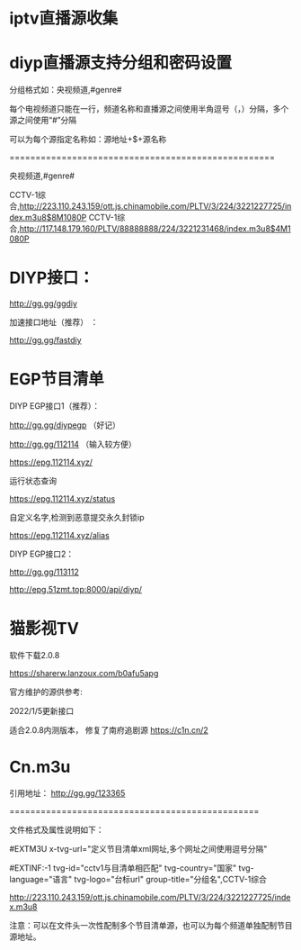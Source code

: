# iptv直播源收集

# diyp直播源支持分组和密码设置

分组格式如：央视频道,#genre#

每个电视频道只能在一行，频道名称和直播源之间使用半角逗号（，）分隔，多个源之间使用“#”分隔

可以为每个源指定名称如：源地址+$+源名称

===================================================

央视频道,#genre# 

CCTV-1综合,http://223.110.243.159/ott.js.chinamobile.com/PLTV/3/224/3221227725/index.m3u8$8M1080P
CCTV-1综合,http://117.148.179.160/PLTV/88888888/224/3221231468/index.m3u8$4M1080P

# DIYP接口：

http://gg.gg/ggdiy

加速接口地址（推荐） ：

http://gg.gg/fastdiy

# EGP节目清单
DIYP EGP接口1（推荐）：

http://gg.gg/diypegp  （好记）

http://gg.gg/112114  （输入较方便）

https://epg.112114.xyz/

运行状态查询

https://epg.112114.xyz/status

自定义名字,检测到恶意提交永久封锁ip

https://epg.112114.xyz/alias

DIYP EGP接口2：

http://gg.gg/113112

http://epg.51zmt.top:8000/api/diyp/ 

# 猫影视TV

软件下载2.0.8

https://sharerw.lanzoux.com/b0afu5apg

官方维护的源供参考:

2022/1/5更新接口

适合2.0.8内测版本，
修复了南府追剧源
https://c1n.cn/2


# Cn.m3u

引用地址：
http://gg.gg/123365

================================================

文件格式及属性说明如下：

#EXTM3U x-tvg-url="定义节目清单xml网址,多个网址之间使用逗号分隔"

#EXTINF:-1 tvg-id="cctv1与目清单相匹配" tvg-country="国家" tvg-language="语言" tvg-logo="台标url" group-title="分组名",CCTV-1综合

http://223.110.243.159/ott.js.chinamobile.com/PLTV/3/224/3221227725/index.m3u8

注意：可以在文件头一次性配制多个节目清单源，也可以为每个频道单独配制节目源地址。


